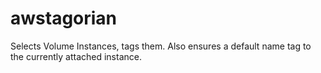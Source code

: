 # awstagorian
Selects Volume Instances, tags them. Also ensures a default name tag to the currently attached instance.
